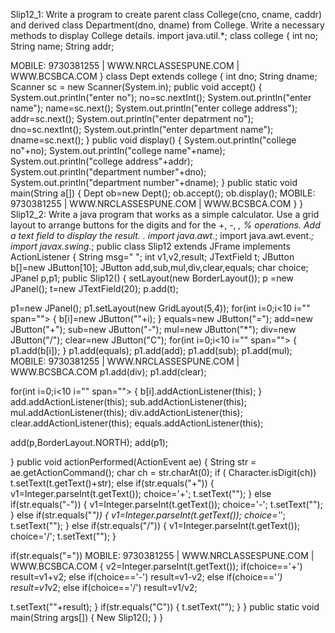 Slip12_1: Write a program to create parent class College(cno, cname, caddr) and derived 
class Department(dno, dname) from College. Write a necessary methods to display College 
details. 
import java.util.*; 
class college 
{ 
 int no; 
 String name; 
 String addr; 
 
 MOBILE: 9730381255 | WWW.NRCLASSESPUNE.COM | WWW.BCSBCA.COM
} 
class Dept extends college 
{ 
 int dno; 
 String dname; 
 Scanner sc = new Scanner(System.in); 
 public void accept() 
 { 
 System.out.println("enter no"); 
 no=sc.nextInt(); 
 System.out.println("enter name"); 
 name=sc.next(); 
 System.out.println("enter college address"); 
 addr=sc.next(); 
 System.out.println("enter depatrment no"); 
 dno=sc.nextInt(); 
 System.out.println("enter department name"); 
 dname=sc.next(); 
 } 
 public void display() 
 { 
 System.out.println("college no"+no); 
 System.out.println("college name"+name); 
 System.out.println("college address"+addr); 
 System.out.println("department number"+dno); 
 System.out.println("department number"+dname); 
 } 
 public static void main(String a[]) 
 { 
 Dept ob=new Dept(); 
 ob.accept(); 
 ob.display(); 
 MOBILE: 9730381255 | WWW.NRCLASSESPUNE.COM | WWW.BCSBCA.COM
 } 
} 
Slip12_2: Write a java program that works as a simple calculator. Use a grid layout to 
arrange buttons for the digits and for the +, -, *, % operations. Add a text field to display 
the result. 
. import java.awt.*;
import java.awt.event.*;
import javax.swing.*;
public class Slip12 extends JFrame implements ActionListener
{
 String msg=" ";
 int v1,v2,result;
 JTextField t;
 JButton b[]=new JButton[10];
 JButton add,sub,mul,div,clear,equals;
 char choice;
 JPanel p,p1;
 public Slip12()
 {
 setLayout(new BorderLayout());
 p =new JPanel();
 t=new JTextField(20);
 p.add(t);
 
 p1=new JPanel();
 p1.setLayout(new GridLayout(5,4));
 for(int i=0;i<10 i="" span="">
 {
 b[i]=new JButton(""+i);
 }
 equals=new JButton("=");
 add=new JButton("+");
 sub=new JButton("-");
 mul=new JButton("*");
 div=new JButton("/");
 clear=new JButton("C");
 for(int i=0;i<10 i="" span="">
 {
 p1.add(b[i]);
 }
 p1.add(equals);
 p1.add(add);
 p1.add(sub);
 p1.add(mul);
 MOBILE: 9730381255 | WWW.NRCLASSESPUNE.COM | WWW.BCSBCA.COM
 p1.add(div);
 p1.add(clear);
 
 for(int i=0;i<10 i="" span="">
 {
 b[i].addActionListener(this);
 }
 add.addActionListener(this);
 sub.addActionListener(this);
 mul.addActionListener(this);
 div.addActionListener(this);
 clear.addActionListener(this);
 equals.addActionListener(this);
 
 add(p,BorderLayout.NORTH);
 add(p1);
 
 }
 public void actionPerformed(ActionEvent ae)
 {
 String str = ae.getActionCommand();
 char ch = str.charAt(0);
 if ( Character.isDigit(ch))
 t.setText(t.getText()+str);
 else
 if(str.equals("+"))
 {
 v1=Integer.parseInt(t.getText());
 choice='+';
 t.setText("");
 }
 else if(str.equals("-"))
 {
 v1=Integer.parseInt(t.getText());
 choice='-';
 t.setText("");
 }
 else if(str.equals("*"))
 {
 v1=Integer.parseInt(t.getText());
 choice='*';
 t.setText("");
 }
 else if(str.equals("/"))
 {
 v1=Integer.parseInt(t.getText());
 choice='/';
 t.setText("");
 }
 
 if(str.equals("="))
 MOBILE: 9730381255 | WWW.NRCLASSESPUNE.COM | WWW.BCSBCA.COM
 {
 v2=Integer.parseInt(t.getText());
 if(choice=='+')
 result=v1+v2;
 else if(choice=='-')
 result=v1-v2;
 else if(choice=='*')
 result=v1*v2;
 else if(choice=='/')
 result=v1/v2;
 
 t.setText(""+result);
 } 
 if(str.equals("C"))
 {
 t.setText("");
 }
 } 
 public static void main(String args[]) 
 { 
 New Slip12(); 
 } 
}
